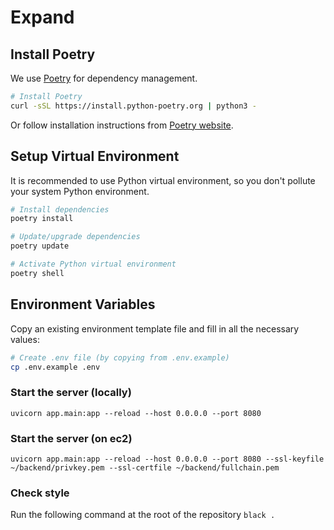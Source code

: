 # Expand

## Install Poetry

We use [Poetry](https://python-poetry.org/) for dependency management.

```bash
# Install Poetry
curl -sSL https://install.python-poetry.org | python3 -
```

Or follow installation instructions from [Poetry website](https://python-poetry.org/docs/#installation).

## Setup Virtual Environment

It is recommended to use Python virtual environment, so you don't pollute your system Python environment.

```bash
# Install dependencies
poetry install
```

```bash
# Update/upgrade dependencies
poetry update
```

```bash
# Activate Python virtual environment
poetry shell
```

## Environment Variables
Copy an existing environment template file and fill in all the necessary values:
```bash
# Create .env file (by copying from .env.example)
cp .env.example .env
```

### Start the server (locally)

```
uvicorn app.main:app --reload --host 0.0.0.0 --port 8080
```

### Start the server (on ec2)

```
uvicorn app.main:app --reload --host 0.0.0.0 --port 8080 --ssl-keyfile ~/backend/privkey.pem --ssl-certfile ~/backend/fullchain.pem
```

### Check style

Run the following command at the root of the repository
`black .`
